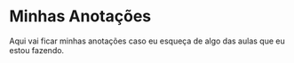 # Minhas Anotações
 Aqui vai ficar minhas anotações caso eu esqueça de algo das aulas que eu estou fazendo.
